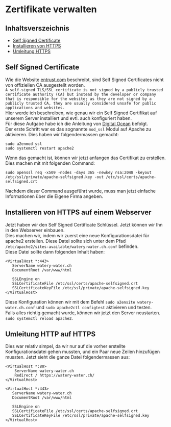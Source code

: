 # Zertifikate verwalten

## Inhaltsverszeichnis
- [Self Signed Certificate](#self-signed-certificate)
- [Installieren von HTTPS](#installieren-von-https-auf-einem-webserver)
- [Umleitung HTTPS](#umleitung-http-auf-https)

## Self Signed Certificate
Wie die Website [entrust.com](https://www.entrust.com/resources/faq/what-is-a-self-signed-certificate#:~:text=A%20self%2Dsigned%20TLS%2FSSL,for%20public%20applications%20and%20websites.) beschreibt, sind Self Signed Certificates nicht von offiziellen CA ausgestellt worden. <br>
```A self-signed TLS/SSL certificate is not signed by a publicly trusted certificate authority (CA) but instead by the developer or company that is responsible for the website; as they are not signed by a publicly trusted CA, they are usually considered unsafe for public applications and websites.```
<br>
Hier werde ich beschreiben, wie genau wir ein Self Signed Certifikat auf unserem Server installiert und evtl. auch konfiguriert haben.
<br>
Für diese Aufgabe habe ich die Anleitung von [Digital Ocean](https://www.digitalocean.com/community/tutorials/how-to-create-a-self-signed-ssl-certificate-for-apache-in-ubuntu-22-04) befolgt. 
<br>
Der erste Schritt war es das sognannte ```mod_ssl``` Modul auf Apache zu aktivieren. Dies haben wir folgendermassen gemacht:
```
sudo a2enmod ssl
sudo systemctl restart apache2
```
Wenn das gemacht ist, können wir jetzt anfangen das Certifikat zu erstellen. Dies machen mit mit folgenden Command: 
```
sudo openssl req -x509 -nodes -days 365 -newkey rsa:2048 -keyout /etc/ssl/private/apache-selfsigned.key -out /etc/ssl/certs/apache-selfsigned.crt
```
Nachdem dieser Command ausgeführt wurde, muss man jetzt einfache Informationen über die Eigene Firma angeben. 


## Installieren von HTTPS auf einem Webserver
Jetzt haben wir den Self Signed Certificate Schlüssel. Jetzt können wir Ihn in den Webserver einbauen.<br>
Dies machen wir, indem wir zuerst eine neue Konfigurationsdatei für apache2 erstellen. Diese Datei sollte sich unter dem Pfad ```/etc/apache2/sites-available/watery-water.ch.conf``` befinden. <br>
Diese Datei sollte dann folgenden Inhalt haben:
```
<VirtualHost *:443>
   ServerName watery-water.ch
   DocumentRoot /var/www/html

   SSLEngine on
   SSLCertificateFile /etc/ssl/certs/apache-selfsigned.crt
   SSLCertificateKeyFile /etc/ssl/private/apache-selfsigned.key
</VirtualHost>
```
Diese Konfiguration können wir mit dem Befehl ```sudo a2ensite watery-water.ch.conf``` und ```sudo apache2ctl configtest``` aktivieren und testen. 
<br>
Falls alles richtig gemacht wurde, können wir jetzt den Server neustarten. ```sudo systemctl reload apache2```. 

## Umleitung HTTP auf HTTPS
Dies war relativ simpel, da wir nur auf die vorher erstellte Konfigurationsdatei gehen mussten, und ein Paar neue Zeilen hinzufügen mussten. Jetzt sieht die ganze Datei folgendermassen aus:
```
<VirtualHost *:80>
	ServerName watery-water.ch
	Redirect / https://watery-water.ch/
</VirtualHost>

<VirtualHost *:443>
   ServerName watery-water.ch
   DocumentRoot /var/www/html

   SSLEngine on
   SSLCertificateFile /etc/ssl/certs/apache-selfsigned.crt
   SSLCertificateKeyFile /etc/ssl/private/apache-selfsigned.key
</VirtualHost>
```
